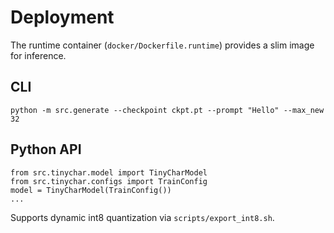 # Deployment

The runtime container (`docker/Dockerfile.runtime`) provides a slim image for inference.

## CLI
```
python -m src.generate --checkpoint ckpt.pt --prompt "Hello" --max_new 32
```

## Python API
```
from src.tinychar.model import TinyCharModel
from src.tinychar.configs import TrainConfig
model = TinyCharModel(TrainConfig())
...
```

Supports dynamic int8 quantization via `scripts/export_int8.sh`.
